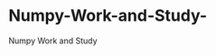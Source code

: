  # Numpy-Work-and-Study-
Numpy Work and Study 
                
                
              
                     
                  
                                                         
                             
                  
                    
                                       
                                                 
                                                          
                                                                                               
                                                
                                       
                                            
                                                                                            
                                                            
                                                                         
                                                   
                                     
              
                                               
